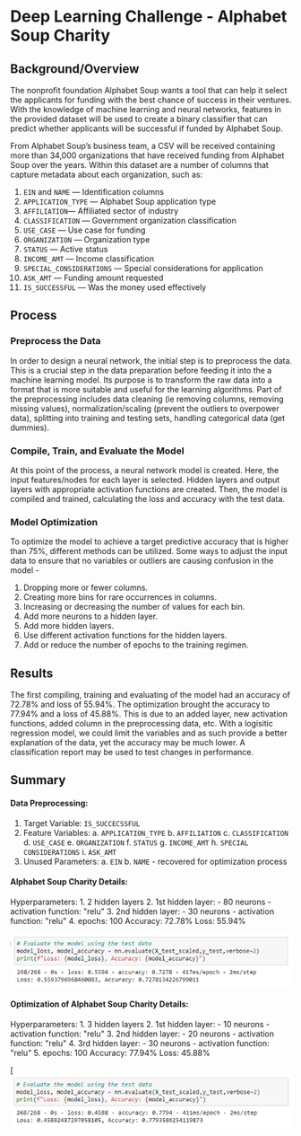 # Deep Learning Challenge - Alphabet Soup Charity

## Background/Overview

The nonprofit foundation Alphabet Soup wants a tool that can help it select the applicants for funding with the best chance of success in their ventures. With the knowledge of machine learning and neural networks, features in the provided dataset will be used to create a binary classifier that can predict whether applicants will be successful if funded by Alphabet Soup.

From Alphabet Soup’s business team, a CSV will be received containing more than 34,000 organizations that have received funding from Alphabet Soup over the years. Within this dataset are a number of columns that capture metadata about each organization, such as:

  1. `EIN` and `NAME` — Identification columns
  2. `APPLICATION_TYPE` — Alphabet Soup application type
  3. `AFFILIATION`— Affiliated sector of industry
  4. `CLASSIFICATION` — Government organization classification
  5. `USE_CASE` — Use case for funding
  6. `ORGANIZATION` — Organization type
  7. `STATUS` — Active status
  8. `INCOME_AMT` — Income classification
  9. `SPECIAL_CONSIDERATIONS` — Special considerations for application
  10. `ASK_AMT` — Funding amount requested
  11. `IS_SUCCESSFUL` — Was the money used effectively

## Process

### Preprocess the Data
In order to design a neural network, the initial step is to preprocess the data. This is a crucial step in the data preparation before feeding it into the a machine learning model. Its purpose is to transform the raw data into a format that is more suitable and useful for the learning algorithms. Part of the preprocessing includes data cleaning (ie removing columns, removing missing values), normalization/scaling (prevent the outliers to overpower data), splitting into training and testing sets, handling categorical data (get dummies).

### Compile, Train, and Evaluate the Model
At this point of the process, a neural network model is created. Here, the input features/nodes for each layer is selected. Hidden layers and output layers with appropriate activation functions are created. Then, the model is compiled and trained, calculating the loss and accuracy with the test data. 

### Model Optimization
To optimize the model to achieve a target predictive accuracy that is higher than 75%, different methods can be utilized. Some ways to adjust the input data to ensure that no variables or outliers are causing confusion in the model -
  1. Dropping more or fewer columns.
  2. Creating more bins for rare occurrences in columns.
  3. Increasing or decreasing the number of values for each bin.
  4. Add more neurons to a hidden layer.
  5. Add more hidden layers.
  6. Use different activation functions for the hidden layers.
  7. Add or reduce the number of epochs to the training regimen.

## Results
The first compiling, training and evaluating of the model had an accuracy of 72.78% and loss of 55.94%. The optimization brought the accuracy to 77.94% and a loss of 45.88%. This is due to an added layer, new activation functions, added column in the preprocessing data, etc. With a logisitic regression model, we could limit the variables and as such provide a better explanation of the data, yet the accuracy may be much lower. A classification report may be used to test changes in performance.

## Summary

#### Data Preprocessing:
  1. Target Variable: `IS_SUCCECSSFUL`
  2. Feature Variables:
      a. `APPLICATION_TYPE`
      b. `AFFILIATION`
      c. `CLASSIFICATION`
      d. `USE_CASE`
      e. `ORGANIZATION`
      f. `STATUS`
      g. `INCOME_AMT`
      h. `SPECIAL CONSIDERATIONS`
      i. `ASK_AMT`
  3. Unused Parameters:
      a. `EIN`
      b. `NAME` - recovered for optimization process

#### Alphabet Soup Charity Details:
Hyperparameters: 
    1. 2 hidden layers
    2. 1st hidden layer: 
        - 80 neurons
        - activation function: "relu"
    3. 2nd hidden layer: 
        - 30 neurons
        - activation function: "relu"
    4. epochs: 100
Accuracy: 72.78%
Loss: 55.94%

[![/images/Model1AccuracyReport.png](https://github.com/mxchellejxde/deep-learning-challenge/blob/main/images/Model1AccuracyReport.png)](https://github.com/mxchellejxde/deep-learning-challenge/blob/main/images/Model1AccuracyReport.png)

#### Optimization of Alphabet Soup Charity Details:
Hyperparameters: 
    1. 3 hidden layers
    2. 1st hidden layer: 
        - 10 neurons
        - activation function: "relu"
    3. 2nd hidden layer: 
        - 20 neurons
        - activation function: "relu"
    4. 3rd hidden layer: 
        - 30 neurons
        - activation function: "relu"
    5. epochs: 100
Accuracy: 77.94%
Loss: 45.88%

[![/images/Model2AccuracyReport.png](https://github.com/mxchellejxde/deep-learning-challenge/blob/main/images/Model2AccuracyReport.png)

